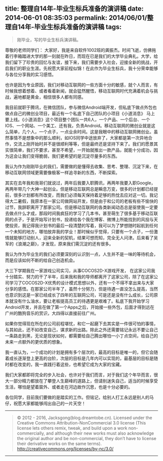 title: 整理自14年-毕业生标兵准备的演讲稿
date: 2014-06-01 08:35:03
permalink: 2014/06/01/整理自14年-毕业生标兵准备的演讲稿
tags:
---
> 刚毕业，写的毕业生标兵演讲稿。

<!--more-->

尊敬的老师同学们：
大家好，我是来自软件1002班的龚振杰。时间飞逝，仿佛拖着行李箱踏进大学的那一刻就在昨日，而现在已是我们的大学毕业典礼。大学，给我们留下了珍贵的回忆与友谊，接下来，我们需要步入社会，迎接全新的挑战，开启我们的职业生涯。先祝愿大家前程似锦！在此作为毕业生标兵，我十分荣幸能够与各位分享我的实习感悟。

也许是因为专业原因，我们对移动互联网的一些方面十分的敏感，就个人而言，有时候我想着想着、或者看着新闻，就会猛然醒悟，移动互联网时代充满着机会与挑战，遍地都是黄金，相信很多人都有同感。


我目前就职于腾讯，在微信团队，参与微信Android端开发，但私底下做点外包也做点自己的微创业项目，最近有一个私底下自己团队的小项目《小道消息》 马上要上线。《小道消息》这个项目整个团队一共6人，一个产品、一个后台、一个IOS、一个网站、一个美工、还有我，负责Android。移动互联网的微创业就是这么简单，几个人，一个点子，一点业余时间。这是我眼中的移动互联网微创业。虽然事情不是想象中的那么顺利，如IOS同学中途放弃了，大家都是第一次异地合作，交流上刚开始时并不是很顺利等等，但是最终还是坚持下来了。我们的愿景其实很简单，我们不要求，甚至不希望，一开始就推出一款产品，就能十分成功，因为这会让我们变得脆弱，我们更希望的是沉淀尽量多的东西。

我认为作为刚刚毕业的我们，需要做的是懂得去收集、思考、整理、沉淀下来，在移动互联网领域更需要像极客一样追寻新的东西，不断探索。

其实在去年我和我哥们就说过，两年后我要入职腾讯，再两年我要入职Google，再两年带几个大神一起创业。但是移动互联网总是瞬息万变，很多的计划都已经提前，很多计划都有所改变，而我们必须每天保持着足够的热忱去应对这一切。我记得大二暑假，我原本在一家公司做网站开发，但是由于和公司的老板有些不愉快的过节，我辞职离开了那家公司。但是移动互联网的各类新闻动态总是驱使我一定要去做点什么才成，那段时间我疯狂的学习了几本书，甚至萌生了很多基于移动互联网的点子，于是开始写计划书，投递给各个我在博客、微博上所能找到的风投与天使投资，我记得我计划书的最后一段清楚的写着，我可以为了梦想随时起航到任何一个未知的地方，哪怕放弃我的学业！那时候似乎觉得，只要有一个点子，一份激情就能够打动别人，迎来全新的契机，结果可想而知，完全无人问津。后来看了吴军的《浪潮之巅》，才发现，原来我们需沉淀的还有很多。

我认为作为毕业生的我们必须要深刻的认识到一点，人生并不是一味的等待机会，而是应该如何不断的给自己创造机会。

大三下学期我在一家游戏公司实习，从事COCOS2D-X游戏开发， 在这家公司我十分踏实、努力的干了半年，后来我和我的导师都离开了这家公司，除了在这家公司学习了COCOS2D-X优秀的设计模式思想以外，还有一个不得不拿出来与大家分享的感悟。在那家公司半年了，虽然十分努力，但是待遇一直没怎么提高，当然也意识到这是一家已经成长了四年的互联网公司，可是还是没有什么成长，公司原本就没有什么油水，要让老板提高员工的待遇更是艰难了。私底下我开始学习Android开发，并且在做了第一个Apps之后，开始接一些外包，后面才得到远在广州的酷狗音乐的赏识，大四得以直接前往广州。

如果你觉得现在所在的公司前程堪忧，和它一起磨下去其实是一件很可怕的事情，与其如此，还不如改变自己，谋求新的出路。除此之外还需要铭记永远不要让自己一条路走到黑，无论是现状如何，都需要给自己腾出哪怕一小丁点空间，给自己的未来一点额外的更优质的想象。

我一直认为，一个成功的计划是拥有多个层次的，最高的目标是唯一的，但它会随着成长逐渐登上更高的台阶，次层的目标是几年内可以实现的，最基层的目标是随时都在改变的，我一直践行着这些，也希望它成为大家的宝藏。

我们大家都即将完全的步入社会，也许对于我们而言，对于我们这个年华而言，很大一部分精力都放在了攀登人生巅峰的道路上，但请别迷失自己，适当的时候享受生活，哪怕是望着窗外、或者走在河边故作沉思，也是十分必要的。

各位同学，目前我们要做的是踏实的工作。但铭记，给别人打工永远是别人的马仔，祝愿大家都能够闯出自己的一片天空！

---

> © 2012 - 2016, Jacksgong(blog.dreamtobe.cn). Licensed under the Creative Commons Attribution-NonCommercial 3.0 license (This license lets others remix, tweak, and build upon a work non-commercially, and although their new works must also acknowledge the original author and be non-commercial, they don’t have to license their derivative works on the same terms). http://creativecommons.org/licenses/by-nc/3.0/

---
